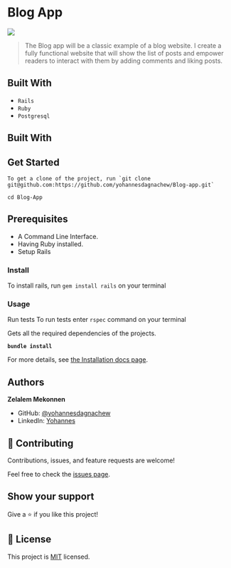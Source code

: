 # Blog App

![](https://img.shields.io/badge/Microverse-blueviolet)

> The Blog app will be a classic example of a blog website. I create a fully functional website that will show the list of posts and empower readers to interact with them by adding comments and liking posts.

## Built With

- `Rails`
- `Ruby`
- `Postgresql`

## Built With

## Get Started

```
To get a clone of the project, run `git clone git@github.com:https://github.com/yohannesdagnachew/Blog-app.git`
```

```
cd Blog-App
```

## Prerequisites

- A Command Line Interface.
- Having Ruby installed.
- Setup Rails

### Install

To install rails, run `gem install rails` on your terminal

### Usage

Run tests
To run tests enter `rspec` command on your terminal

Gets all the required dependencies of the projects.

**`bundle install`**

For more details, see [the Installation docs page](https://www.ruby-lang.org/en/).

## Authors

**Zelalem Mekonnen**

- GitHub: [@yohannesdagnachew](https://github.com/yohannesdagnachew/Blog-app)
- LinkedIn: [Yohannes](https://www.linkedin.com/in/yohannesdagnachew/)


## 🤝 Contributing

Contributions, issues, and feature requests are welcome!

Feel free to check the [issues page](https://github.com/yohannesdagnachew/Blog-app/issues).

## Show your support

Give a ⭐️ if you like this project!

## 📝 License

This project is [MIT](./MIT.md) licensed.
